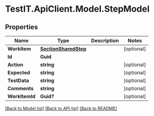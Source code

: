 # TestIT.ApiClient.Model.StepModel

## Properties

Name | Type | Description | Notes
------------ | ------------- | ------------- | -------------
**WorkItem** | [**SectionSharedStep**](SectionSharedStep.md) |  | [optional] 
**Id** | **Guid** |  | 
**Action** | **string** |  | [optional] 
**Expected** | **string** |  | [optional] 
**TestData** | **string** |  | [optional] 
**Comments** | **string** |  | [optional] 
**WorkItemId** | **Guid?** |  | [optional] 

[[Back to Model list]](../README.md#documentation-for-models) [[Back to API list]](../README.md#documentation-for-api-endpoints) [[Back to README]](../README.md)

